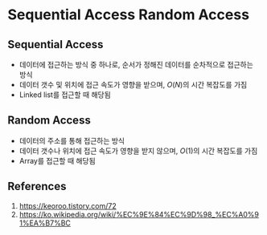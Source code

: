 # Sequential Access Random Access

## Sequential Access

- 데이터에 접근하는 방식 중 하나로, 순서가 정해진 데이터를 순차적으로 접근하는 방식
- 데이터 갯수 및 위치에 접근 속도가 영향을 받으며, $O(N)$의 시간 복잡도를 가짐
- Linked list를 접근할 때 해당됨

## Random Access

- 데이터의 주소를 통해 접근하는 방식
- 데이터 갯수나 위치에 접근 속도가 영향을 받지 않으며, $O(1)$의 시간 복잡도를 가짐
- Array를 접근할 때 해당됨

## References

1. https://keoroo.tistory.com/72
2. https://ko.wikipedia.org/wiki/%EC%9E%84%EC%9D%98_%EC%A0%91%EA%B7%BC
